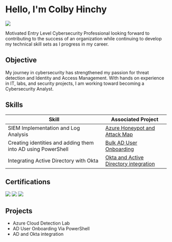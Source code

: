# Hello, I'm Colby Hinchy
<a href="https://www.linkedin.com/in/colby-hinchy/"><img src="https://img.shields.io/badge/-LinkedIn-0072b1?&style=for-the-badge&logo=linkedin&logoColor=white" /></a>


Motivated Entry Level Cybersecurity Professional looking forward to contributing to the success of an organization while continuing to develop my technical skill sets as I progress in my career. 

## Objective

My journey in cybersecurity has strengthened my passion for threat detection and Identity and Access Management. With hands on experience in IT, labs, and security projects, I am working toward becoming a Cybersecurity Analyst.

## Skills


| Skill                                         | Associated Project         |
|-----------------------------------------------|----------------------------|
| SIEM Implementation and Log Analysis | [Azure Honeypot and Attack Map](projects/azure-cloud-detection-lab.md) |
| Creating identities and adding them into AD using PowerShell | [Bulk AD User Onboarding](projects/ActiveDirectory-UserProvisioning-with-PowerShell.md) |
| Integrating Active Directory with Okta | [Okta and Active Directory integration](projects/okta-integration.md) |









    
</div>


   
</div>

## Certifications

<div>

<div>
  <img src="https://img.shields.io/badge/CompTIA-A%2B-EE1C25?style=for-the-badge&logo=CompTIA&logoColor=white" />
  <img src="https://img.shields.io/badge/CompTIA-Security%2B-FF0000?style=for-the-badge&logo=CompTIA&logoColor=white" />
  <img src="https://img.shields.io/badge/Microsoft-AZ--900-0078D4?style=for-the-badge&logo=Microsoft-Azure&logoColor=white" />
</div>

</div>

## Projects
- Azure Cloud Detection Lab
- AD User Onboarding Via PowerShell
- AD and Okta integration



